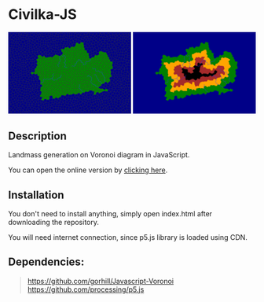 # Civilka-JS 

<img src="preview.png">

## Description

Landmass generation on Voronoi diagram in JavaScript.

You can open the online version by [clicking here](https://kasperado.github.io/Civilka-JS/).

## Installation

You don't need to install anything, simply open index.html after downloading the repository.

You will need internet connection, since p5.js library is loaded using CDN.

## Dependencies:
> https://github.com/gorhill/Javascript-Voronoi   
> https://github.com/processing/p5.js  